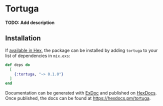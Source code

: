 # Tortuga

**TODO: Add description**

## Installation

If [available in Hex](https://hex.pm/docs/publish), the package can be installed
by adding `tortuga` to your list of dependencies in `mix.exs`:

```elixir
def deps do
  [
    {:tortuga, "~> 0.1.0"}
  ]
end
```

Documentation can be generated with [ExDoc](https://github.com/elixir-lang/ex_doc)
and published on [HexDocs](https://hexdocs.pm). Once published, the docs can
be found at <https://hexdocs.pm/tortuga>.


